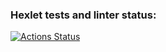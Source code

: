 ### Hexlet tests and linter status:
[![Actions Status](https://github.com/korotaevv/algorithms-project-69/actions/workflows/hexlet-check.yml/badge.svg)](https://github.com/korotaevv/algorithms-project-69/actions)